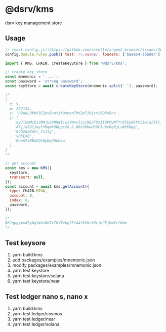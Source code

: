 # @dsrv/kms

dsrv key management store

## Usage

```javascript
// [next.config.js](https://github.com/antelle/argon2-browser/issues/26)
config.module.rules.push({ test: /\.wasm$/, loaders: ['base64-loader'], type: 'javascript/auto' });
```

```javascript
import { KMS, CHAIN, createKeyStore } from '@dsrv/kms';

// create key store
const mnemonic = '....';
const password = 'strong password';
const keyStore = await createKeyStore(mnemonic.split(' '), password);

/*
{
  t: 9,
  m: 262144,
  s: '89aaLUkbh3E3yvBvatitUsmznTMd2p7jU1cri5D5xBnu',
  j: [
    'eyJlbmMiOiJBMjU2R0NNIiwiYWxnIjoiUEJFUzItSFMyNTYrQTEyOEtXIiwia2lkIjoiT1lBd0hGRW4zYmFKSWJkLXoyc09VMFhnRjVLRmtfb2ZBeWQwWmxMM0FjMCIsInAycyI6IlBqNHpCdS1aMC1laVVPcGx5emh5dXciLCJwMmMiOjgxOTJ9',
    'A7jjx9G1jwylhRqmk9WLgc29_G_0Bn36buUSXC1u6zRq0jLzAEKOpg',
    '9COzNxXnCc_T1Jtg',
    'VD5EXQ',
    'BboSFxRBdGQlNyHqG8hOxw'
  ]
}
*/

// get account
const kms = new KMS({
  keyStore,
  transport: null,
});
const account = await kms.getAccount({
  type: CHAIN.MINA,
  account: 0,
  index: 0,
  password,
});

/*
B62qpgyAmA5yNgY4buNhTxTKYTvkqSFf442KkHzYHribCFjDmXcfHHm
*/
```

## Test keysore

1. yarn build:kms
2. add packages/examples/mnemonic.json
3. modify packages/examples/mnemonic.json
4. yarn test keystore
5. yarn test keystore/solana
6. yarn test keystore/near

## Test ledger nano s, nano x

1. yarn build:kms
2. yarn test ledger/cosmos
3. yarn test ledger/near
4. yarn test ledger/solana
